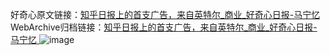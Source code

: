 好奇心原文链接：[知乎日报上的首支广告，来自英特尔_商业_好奇心日报-马宁忆 ](https://www.qdaily.com/articles/11060.html)
WebArchive归档链接：[知乎日报上的首支广告，来自英特尔_商业_好奇心日报-马宁忆 ](http://web.archive.org/web/20170610011808/http://www.qdaily.com:80/articles/11060.html)
![image](http://ww3.sinaimg.cn/large/007d5XDply1g3wcqfmtk1j30u02p97wh)